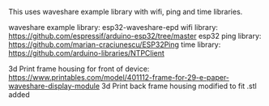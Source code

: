 This uses waveshare example library with wifi, ping and time libraries.

waveshare example library: esp32-waveshare-epd
wifi library: https://github.com/espressif/arduino-esp32/tree/master
esp32 ping library: https://github.com/marian-craciunescu/ESP32Ping
time library: https://github.com/arduino-libraries/NTPClient

3d Print frame housing for front of device: https://www.printables.com/model/401112-frame-for-29-e-paper-waveshare-display-module
3d Print back frame housing modified to fit .stl added
